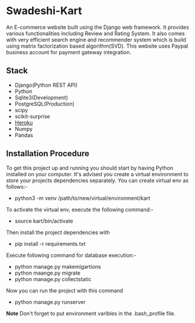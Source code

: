 # Swadeshi-Kart
An E-commerce website built using the Django web framework. It provides various functionalities including Review and Rating System. It also comes with very efficient search engine and recommender system which is build using matrix factorization based algorithm(SVD). This website uses Paypal business account for payment gateway integration.

## Stack

* Django(Python REST API)
* Python
* Sqlite3(Development)
* PostgreSQL(Production)
* scipy
* scikit-surprise
* [Heroku](https://swadeshikart.herokuapp.com/)
* Numpy
* Pandas

## Installation Procedure

To get this project up and running you should start by having Python installed on your computer. It's advised you create a virtual environment to store your projects dependencies separately. You can create virtual env as follows:-

* python3 -m venv /path/to/new/virtual/environment/kart

To activate the virtual env, execute the following command:-

* source kart/bin/activate

Then install the project dependencies with

* pip install -r requirements.txt

Execute following command for database execution:-

* python manage.py makemigartions
* python maange.py migrate
* python manage.py collectstatic

Now you can run the project with this command

* python manage.py runserver

**Note** Don't forget to put environment varibles in the .bash_profile file.




